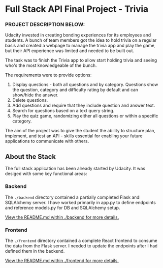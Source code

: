 # Full Stack API Final Project - Trivia

### PROJECT DESCRIPTION BELOW:

Udacity invested in creating bonding experiences for its employees and students. A bunch of team members got the idea to hold trivia on a regular basis and created a  webpage to manage the trivia app and play the game, but their API experience was limited and needed to be built out. 

The task was to finish the Trivia app to allow start holding trivia and seeing who's the most knowledgeable of the bunch. 

The requirements were to provide options:

1) Display questions - both all questions and by category. Questions show the question, category and difficulty rating by default and can show/hide the answer. 
2) Delete questions.
3) Add questions and require that they include question and answer text.
4) Search for questions based on a text query string.
5) Play the quiz game, randomizing either all questions or within a specific category. 

The aim of the project was to give the student the ability to structure plan, implement, and test an API - skills essential for enabling your future applications to communicate with others. 

## About the Stack

The full stack application has been already started by Udacity. It was desiged with some key functional areas:

### Backend

The `./backend` directory contained a partially completed Flask and SQLAlchemy server. I have worked primarily in app.py to define endpoints and reference models.py for DB and SQLAlchemy setup. 

[View the README.md within ./backend for more details.](./backend/README.md)

### Frontend

The `./frontend` directory contained a complete React frontend to consume the data from the Flask server. I needed to update the endpoints after I had defined them in the backend.

[View the README.md within ./frontend for more details.](./frontend/README.md)
